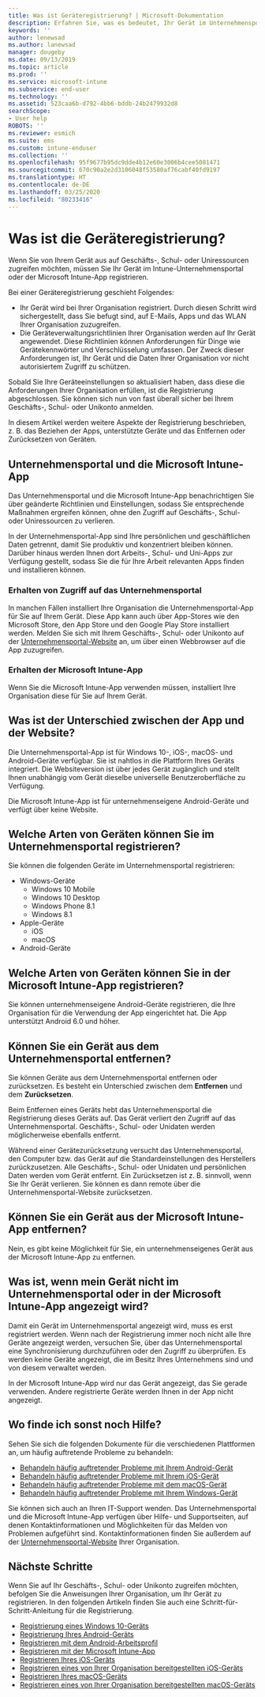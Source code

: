 ```yaml
---
title: Was ist Geräteregistrierung? | Microsoft-Dokumentation
description: Erfahren Sie, was es bedeutet, Ihr Gerät im Unternehmensportal und der Microsoft Intune-App zu registrieren.
keywords: ''
author: lenewsad
ms.author: lanewsad
manager: dougeby
ms.date: 09/13/2019
ms.topic: article
ms.prod: ''
ms.service: microsoft-intune
ms.subservice: end-user
ms.technology: ''
ms.assetid: 523caa6b-d792-4bb6-bddb-24b2479932d8
searchScope:
- User help
ROBOTS: ''
ms.reviewer: esmich
ms.suite: ems
ms.custom: intune-enduser
ms.collection: ''
ms.openlocfilehash: 95f9677b95dc9dde4b12e60e3006b4cee5081471
ms.sourcegitcommit: 670c90a2e2d3106048f53580af76cabf40fd9197
ms.translationtype: HT
ms.contentlocale: de-DE
ms.lasthandoff: 03/25/2020
ms.locfileid: "80233416"
---
```

# <a name="what-is-device-enrollment"></a>Was ist die Geräteregistrierung?
Wenn Sie von Ihrem Gerät aus auf Geschäfts-, Schul- oder Uniressourcen zugreifen möchten, müssen Sie Ihr Gerät im Intune-Unternehmensportal oder der Microsoft Intune-App registrieren. 

Bei einer Geräteregistrierung geschieht Folgendes:

* Ihr Gerät wird bei Ihrer Organisation registriert. Durch diesen Schritt wird sichergestellt, dass Sie befugt sind, auf E-Mails, Apps und das WLAN Ihrer Organisation zuzugreifen. 
* Die Geräteverwaltungsrichtlinien Ihrer Organisation werden auf Ihr Gerät angewendet. Diese Richtlinien können Anforderungen für Dinge wie Gerätekennwörter und Verschlüsselung umfassen. Der Zweck dieser Anforderungen ist, Ihr Gerät und die Daten Ihrer Organisation vor nicht autorisiertem Zugriff zu schützen.

Sobald Sie Ihre Geräteeinstellungen so aktualisiert haben, dass diese die Anforderungen Ihrer Organisation erfüllen, ist die Registrierung abgeschlossen. Sie können sich nun von fast überall sicher bei Ihrem Geschäfts-, Schul- oder Unikonto anmelden.  

In diesem Artikel werden weitere Aspekte der Registrierung beschrieben, z. B. das Beziehen der Apps, unterstützte Geräte und das Entfernen oder Zurücksetzen von Geräten.  

## <a name="company-portal-and-microsoft-intune-app"></a>Unternehmensportal und die Microsoft Intune-App

Das Unternehmensportal und die Microsoft Intune-App benachrichtigen Sie über geänderte Richtlinien und Einstellungen, sodass Sie entsprechende Maßnahmen ergreifen können, ohne den Zugriff auf Geschäfts-, Schul- oder Uniressourcen zu verlieren. 

In der Unternehmensportal-App sind Ihre persönlichen und geschäftlichen Daten getrennt, damit Sie produktiv und konzentriert bleiben können. Darüber hinaus werden Ihnen dort Arbeits-, Schul- und Uni-Apps zur Verfügung gestellt, sodass Sie die für Ihre Arbeit relevanten Apps finden und installieren können.  

### <a name="get-company-portal"></a>Erhalten von Zugriff auf das Unternehmensportal

In manchen Fällen installiert Ihre Organisation die Unternehmensportal-App für Sie auf Ihrem Gerät. Diese App kann auch über App-Stores wie den Microsoft Store, den App Store und den Google Play Store installiert werden. Melden Sie sich mit Ihrem Geschäfts-, Schul- oder Unikonto auf der [Unternehmensportal-Website](https://go.microsoft.com/fwlink/?linkid=2010980) an, um über einen Webbrowser auf die App zuzugreifen.  

### <a name="get-microsoft-intune-app"></a>Erhalten der Microsoft Intune-App

Wenn Sie die Microsoft Intune-App verwenden müssen, installiert Ihre Organisation diese für Sie auf Ihrem Gerät.  

## <a name="whats-the-difference-between-the-apps-and-the-website"></a>Was ist der Unterschied zwischen der App und der Website?
Die Unternehmensportal-App ist für Windows 10-, iOS-, macOS- und Android-Geräte verfügbar. Sie ist nahtlos in die Plattform Ihres Geräts integriert. Die Websiteversion ist über jedes Gerät zugänglich und stellt Ihnen unabhängig vom Gerät dieselbe universelle Benutzeroberfläche zu Verfügung. 

Die Microsoft Intune-App ist für unternehmenseigene Android-Geräte und verfügt über keine Website.  

## <a name="what-kind-of-devices-can-you-enroll-with-company-portal"></a>Welche Arten von Geräten können Sie im Unternehmensportal registrieren?
Sie können die folgenden Geräte im Unternehmensportal registrieren:  

- Windows-Geräte
  - Windows 10 Mobile
  - Windows 10 Desktop
  - Windows Phone 8.1
  - Windows 8.1
- Apple-Geräte
    - iOS
    - macOS
- Android-Geräte


## <a name="what-kind-of-devices-can-you-enroll-with-the-microsoft-intune-app"></a>Welche Arten von Geräten können Sie in der Microsoft Intune-App registrieren?  
Sie können unternehmenseigene Android-Geräte registrieren, die Ihre Organisation für die Verwendung der App eingerichtet hat. Die App unterstützt Android 6.0 und höher. 

## <a name="can-you-remove-a-device-from-the-company-portal"></a>Können Sie ein Gerät aus dem Unternehmensportal entfernen?
Sie können Geräte aus dem Unternehmensportal entfernen oder zurücksetzen. Es besteht ein Unterschied zwischen dem **Entfernen** und dem **Zurücksetzen**.

Beim Entfernen eines Geräts hebt das Unternehmensportal die Registrierung dieses Geräts auf. Das Gerät verliert den Zugriff auf das Unternehmensportal. Geschäfts-, Schul- oder Unidaten werden möglicherweise ebenfalls entfernt. 

Während einer Gerätezurücksetzung versucht das Unternehmensportal, den Computer bzw. das Gerät auf die Standardeinstellungen des Herstellers zurückzusetzen. Alle Geschäfts-, Schul- oder Unidaten und persönlichen Daten werden vom Gerät entfernt. Ein Zurücksetzen ist z. B. sinnvoll, wenn Sie Ihr Gerät verlieren. Sie können es dann remote über die Unternehmensportal-Website zurücksetzen.  

## <a name="can-you-remove-a-device-from-the-microsoft-intune-app"></a>Können Sie ein Gerät aus der Microsoft Intune-App entfernen?
Nein, es gibt keine Möglichkeit für Sie, ein unternehmenseigenes Gerät aus der Microsoft Intune-App zu entfernen.  

## <a name="what-if-i-cant-see-my-device-in-the-company-portal-or-microsoft-intune-app"></a>Was ist, wenn mein Gerät nicht im Unternehmensportal oder in der Microsoft Intune-App angezeigt wird?
Damit ein Gerät im Unternehmensportal angezeigt wird, muss es erst registriert werden. Wenn nach der Registrierung immer noch nicht alle Ihre Geräte angezeigt werden, versuchen Sie, über das Unternehmensportal eine Synchronisierung durchzuführen oder den Zugriff zu überprüfen. Es werden keine Geräte angezeigt, die im Besitz Ihres Unternehmens sind und von diesem verwaltet werden.

In der Microsoft Intune-App wird nur das Gerät angezeigt, das Sie gerade verwenden. Andere registrierte Geräte werden Ihnen in der App nicht angezeigt.  

## <a name="where-else-can-i-go-for-help"></a>Wo finde ich sonst noch Hilfe?  
Sehen Sie sich die folgenden Dokumente für die verschiedenen Plattformen an, um häufig auftretende Probleme zu behandeln:  

- [Behandeln häufig auftretender Probleme mit Ihrem Android-Gerät](check-compliance-on-your-device-android.md)  
- [Behandeln häufig auftretender Probleme mit Ihrem iOS-Gerät](troubleshoot-your-device-ios.md)
- [Behandeln häufig auftretender Probleme mit dem macOS-Gerät](troubleshoot-your-device-macos.md)
- [Behandeln häufig auftretender Probleme mit Ihrem Windows-Gerät](troubleshoot-your-device-windows.md)

Sie können sich auch an Ihren IT-Support wenden. Das Unternehmensportal und die Microsoft Intune-App verfügen über Hilfe- und Supportseiten, auf denen Kontaktinformationen und Möglichkeiten für das Melden von Problemen aufgeführt sind. Kontaktinformationen finden Sie außerdem auf der [Unternehmensportal-Website](https://go.microsoft.com/fwlink/?linkid=2010980) Ihrer Organisation.  

## <a name="next-steps"></a>Nächste Schritte  

Wenn Sie auf Ihr Geschäfts-, Schul- oder Unikonto zugreifen möchten, befolgen Sie die Anweisungen Ihrer Organisation, um Ihr Gerät zu registrieren. In den folgenden Artikeln finden Sie auch eine Schritt-für-Schritt-Anleitung für die Registrierung.

* [Registrierung eines Windows 10-Geräts](enroll-windows-10-device.md)
* [Registrierung Ihres Android-Geräts](enroll-device-android-company-portal.md)
* [Registrieren mit dem Android-Arbeitsprofil](enroll-device-android-work-profile.md)
* [Registrieren mit der Microsoft Intune-App](enroll-device-android-microsoft-intune-app.md)
* [Registrieren Ihres iOS-Geräts](enroll-your-device-in-intune-ios.md)
* [Registrieren eines von Ihrer Organisation bereitgestellten iOS-Geräts](enroll-your-device-dep-ios.md)
* [Registrieren Ihres macOS-Geräts](enroll-your-device-in-intune-macos-cp.md)
* [Registrieren eines von Ihrer Organisation bereitgestellten macOS-Geräts](enroll-company-device-macos.md)
